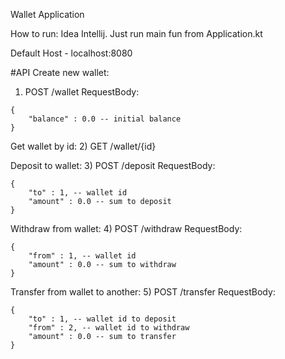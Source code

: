 Wallet Application

How to run:
Idea Intellij. Just run main fun from Application.kt

Default Host - localhost:8080

#API
Create new wallet:
1) POST /wallet
RequestBody:
```
{
    "balance" : 0.0 -- initial balance
}
```

Get wallet by id:
2) GET /wallet/{id}

Deposit to wallet:
3) POST /deposit
RequestBody:
```
{
    "to" : 1, -- wallet id
    "amount" : 0.0 -- sum to deposit
}
```

Withdraw from wallet:
4) POST /withdraw
RequestBody:
```
{
    "from" : 1, -- wallet id
    "amount" : 0.0 -- sum to withdraw
}
```

Transfer from wallet to another:
5) POST /transfer
RequestBody:
```
{
    "to" : 1, -- wallet id to deposit
    "from" : 2, -- wallet id to withdraw
    "amount" : 0.0 -- sum to transfer
}
```

